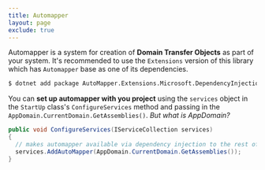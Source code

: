 ```yaml
---
title: Automapper
layout: page
exclude: true
---
```


Automapper is a system for creation of **Domain Transfer Objects** as part of your system. It's recommended to use the `Extensions` version of this library which has `Automapper` base as one of its dependencies.
```bash
$ dotnet add package AutoMapper.Extensions.Microsoft.DependencyInjection
```

You can **set up automapper with you project** using the `services` object in the `StartUp` class's `ConfigureServices` method and passing in the `AppDomain.CurrentDomain.GetAssemblies()`. *But what is AppDomain?*
```csharp
public void ConfigureServices(IServiceCollection services)  
{  
  // makes automapper available via dependency injection to the rest of our application  
  services.AddAutoMapper(AppDomain.CurrentDomain.GetAssemblies());
}
```

<!--stackedit_data:
eyJoaXN0b3J5IjpbMTgwNDIwMzQ1LC0xODM4NTQ5OTYxXX0=
-->